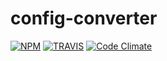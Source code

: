 # config-converter

[![NPM](https://img.shields.io/npm/v/config-converter.svg)](https://nodei.co/npm/config-converter)
[![TRAVIS](https://travis-ci.org/perfilyev/config-converter.svg?branch=master)](https://travis-ci.org/perfilyev/config-converter)
[![Code Climate](https://codeclimate.com/github/perfilyev/config-converter/badges/gpa.svg)](https://codeclimate.com/github/perfilyev/config-converter)  

